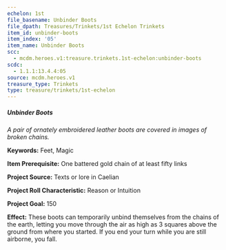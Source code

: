 ```yaml
---
echelon: 1st
file_basename: Unbinder Boots
file_dpath: Treasures/Trinkets/1st Echelon Trinkets
item_id: unbinder-boots
item_index: '05'
item_name: Unbinder Boots
scc:
  - mcdm.heroes.v1:treasure.trinkets.1st-echelon:unbinder-boots
scdc:
  - 1.1.1:13.4.4:05
source: mcdm.heroes.v1
treasure_type: Trinkets
type: treasure/trinkets/1st-echelon
---
```


##### Unbinder Boots

*A pair of ornately embroidered leather boots are covered in images of broken chains.*

**Keywords:** Feet, Magic

**Item Prerequisite:** One battered gold chain of at least fifty links

**Project Source:** Texts or lore in Caelian

**Project Roll Characteristic:** Reason or Intuition

**Project Goal:** 150

**Effect:** These boots can temporarily unbind themselves from the chains of the earth, letting you move through the air as high as 3 squares above the ground from where you started. If you end your turn while you are still airborne, you fall.
